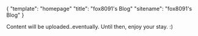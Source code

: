 {
	"template": "homepage"
	"title": "fox8091's Blog"
	"sitename": "fox8091's Blog"
}

Content will be uploaded..eventually. Until then, enjoy your stay. :)
